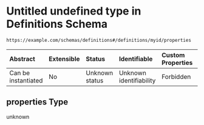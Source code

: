 # Untitled undefined type in Definitions Schema

```txt
https://example.com/schemas/definitions#/definitions/myid/properties
```



| Abstract            | Extensible | Status         | Identifiable            | Custom Properties | Additional Properties | Access Restrictions | Defined In                                                                                      |
| :------------------ | :--------- | :------------- | :---------------------- | :---------------- | :-------------------- | :------------------ | :---------------------------------------------------------------------------------------------- |
| Can be instantiated | No         | Unknown status | Unknown identifiability | Forbidden         | Allowed               | none                | [definitions.schema.json*](../generated-schemas/definitions.schema.json "open original schema") |

## properties Type

unknown

